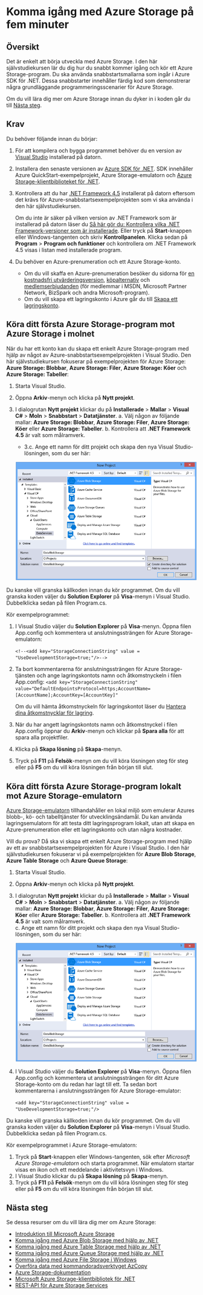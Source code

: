 <properties 
    pageTitle="Komma igång med Azure Storage på fem minuter | Microsoft Azure" 
    description="Kom snabbt igång med blobbar, tabeller och köer i Microsoft Azure med hjälp av snabbstarterna för Azure Storage, Visual Studio och Azure Storage-emulatorn. Kör ditt första Azure Storage-program inom fem minuter." 
    services="storage" 
    documentationCenter=".net" 
    authors="tamram" 
    manager="carmonm" 
    editor="tysonn"/>

<tags 
    ms.service="storage" 
    ms.workload="storage" 
    ms.tgt_pltfrm="na" 
    ms.devlang="dotnet" 
    ms.topic="get-started-article" 
    ms.date="05/23/2016"
    ms.author="tamram"/>

# Komma igång med Azure Storage på fem minuter 

## Översikt

Det är enkelt att börja utveckla med Azure Storage. I den här självstudiekursen lär du dig hur du snabbt kommer igång och kör ett Azure Storage-program. Du ska använda snabbstartsmallarna som ingår i Azure SDK för .NET. Dessa snabbstarter innehåller färdig kod som demonstrerar några grundläggande programmeringsscenarier för Azure Storage. 

Om du vill lära dig mer om Azure Storage innan du dyker in i koden går du till [Nästa steg](#next-steps).

## Krav

Du behöver följande innan du börjar:

1. För att kompilera och bygga programmet behöver du en version av [Visual Studio](https://www.visualstudio.com/) installerad på datorn. 

2. Installera den senaste versionen av [Azure SDK för .NET](https://azure.microsoft.com/downloads/). SDK innehåller Azure QuickStart-exempelprojekt, Azure Storage-emulatorn och [Azure Storage-klientbiblioteket för .NET](https://msdn.microsoft.com/library/azure/dn261237.aspx).

3. Kontrollera att du har [.NET Framework 4.5](http://www.microsoft.com/download/details.aspx?id=30653) installerat på datorn eftersom det krävs för Azure-snabbstartsexempelprojekten som vi ska använda i den här självstudiekursen. 

    Om du inte är säker på vilken version av .NET Framework som är installerad på datorn läser du [Så här gör du: Kontrollera vilka .NET Framework-versioner som är installerade](https://msdn.microsoft.com/vstudio/hh925568.aspx). Eller tryck på **Start**-knappen eller Windows-tangenten och skriv **Kontrollpanelen**. Klicka sedan på **Program** > **Program och funktioner** och kontrollera om .NET Framework 4.5 visas i listan med installerade program.

4. Du behöver en Azure-prenumeration och ett Azure Storage-konto.

    - Om du vill skaffa en Azure-prenumeration besöker du sidorna för [en kostnadsfri utvärderingsversion](https://azure.microsoft.com/pricing/free-trial/), [köpalternativ](https://azure.microsoft.com/pricing/purchase-options/) och [medlemserbjudanden](https://azure.microsoft.com/pricing/member-offers/) (för medlemmar i MSDN, Microsoft Partner Network, BizSpark och andra Microsoft-program).
    - Om du vill skapa ett lagringskonto i Azure går du till [Skapa ett lagringskonto](storage-create-storage-account.md#create-a-storage-account).

## Köra ditt första Azure Storage-program mot Azure Storage i molnet

När du har ett konto kan du skapa ett enkelt Azure Storage-program med hjälp av något av Azure-snabbstartsexempelprojekten i Visual Studio. Den här självstudiekursen fokuserar på exempelprojekten för Azure Storage: **Azure Storage: Blobbar**, **Azure Storage: Filer**, **Azure Storage: Köer** och **Azure Storage: Tabeller**:

1. Starta Visual Studio.
2. Öppna **Arkiv**-menyn och klicka på **Nytt projekt**.
3. I dialogrutan **Nytt projekt** klickar du på **Installerade** > **Mallar** > **Visual C#** > **Moln** > **Snabbstart** > **Datatjänster**.
    a. Välj någon av följande mallar: **Azure Storage: Blobbar**, **Azure Storage: Filer**, **Azure Storage: Köer** eller **Azure Storage: Tabeller**.
    b. Kontrollera att **.NET Framework 4.5** är valt som målramverk.
    - 3.c. Ange ett namn för ditt projekt och skapa den nya Visual Studio-lösningen, som du ser här:
    
    ![Snabbstarter för Azure][Image1]

Du kanske vill granska källkoden innan du kör programmet. Om du vill granska koden väljer du **Solution Explorer** på **Visa**-menyn i Visual Studio. Dubbelklicka sedan på filen Program.cs. 

Kör exempelprogrammet:

1.  I Visual Studio väljer du **Solution Explorer** på **Visa**-menyn. Öppna filen App.config och kommentera ut anslutningssträngen för Azure Storage-emulatorn:

    `<!--<add key="StorageConnectionString" value = "UseDevelopmentStorage=true;"/>-->`

2.  Ta bort kommentarerna för anslutningssträngen för Azure Storage-tjänsten och ange lagringskontots namn och åtkomstnyckeln i filen App.config: `<add key="StorageConnectionString" value="DefaultEndpointsProtocol=https;AccountName=[AccountName];AccountKey=[AccountKey]"`

    Om du vill hämta åtkomstnyckeln för lagringskontot läser du [Hantera dina åtkomstnycklar för lagring](storage-create-storage-account.md#manage-your-storage-access-keys).

3.  När du har angett lagringskontots namn och åtkomstnyckel i filen App.config öppnar du **Arkiv**-menyn och klickar på **Spara alla** för att spara alla projektfiler.
4.  Klicka på **Skapa lösning** på **Skapa**-menyn.
5.  Tryck på **F11** på **Felsök**-menyn om du vill köra lösningen steg för steg eller på **F5** om du vill köra lösningen från början till slut.


## Köra ditt första Azure Storage-program lokalt mot Azure Storage-emulatorn

[Azure Storage-emulatorn](storage-use-emulator.md) tillhandahåller en lokal miljö som emulerar Azures blobb-, kö- och tabelltjänster för utvecklingsändamål. Du kan använda lagringsemulatorn för att testa ditt lagringsprogram lokalt, utan att skapa en Azure-prenumeration eller ett lagringskonto och utan några kostnader.

Vill du prova? Då ska vi skapa ett enkelt Azure Storage-program med hjälp av ett av snabbstartsexempelprojekten för Azure i Visual Studio. I den här självstudiekursen fokuserar vi på exempelprojekten för **Azure Blob Storage**, **Azure Table Storage** och **Azure Queue Storage**:

1. Starta Visual Studio.
2. Öppna **Arkiv**-menyn och klicka på **Nytt projekt**.
3. I dialogrutan **Nytt projekt** klickar du på **Installerade** > **Mallar** > **Visual C#** > **Moln** > **Snabbstart** > **Datatjänster**.
   a. Välj någon av följande mallar: **Azure Storage: Blobbar**, **Azure Storage: Filer**, **Azure Storage: Köer** eller **Azure Storage: Tabeller**.
   b. Kontrollera att **.NET Framework 4.5** är valt som målramverk.   
    c. Ange ett namn för ditt projekt och skapa den nya Visual Studio-lösningen, som du ser här:
    
    ![Snabbstarter för Azure][Image1]

4.  I Visual Studio väljer du **Solution Explorer** på **Visa**-menyn. Öppna filen App.config och kommentera ut anslutningssträngen för ditt Azure Storage-konto om du redan har lagt till ett. Ta sedan bort kommentarerna i anslutningssträngen för Azure Storage-emulator:

    `<add key="StorageConnectionString" value = "UseDevelopmentStorage=true;"/>`

Du kanske vill granska källkoden innan du kör programmet. Om du vill granska koden väljer du **Solution Explorer** på **Visa**-menyn i Visual Studio. Dubbelklicka sedan på filen Program.cs. 

Kör exempelprogrammet i Azure Storage-emulatorn:

1.  Tryck på **Start**-knappen eller Windows-tangenten, sök efter *Microsoft Azure Storage-emulatorn* och starta programmet. När emulatorn startar visas en ikon och ett meddelande i aktivitetsvyn i Windows.
2.  I Visual Studio klickar du på **Skapa lösning** på **Skapa**-menyn. 
3.  Tryck på **F11** på **Felsök**-menyn om du vill köra lösningen steg för steg eller på **F5** om du vill köra lösningen från början till slut.

## Nästa steg

Se dessa resurser om du vill lära dig mer om Azure Storage:

* [Introduktion till Microsoft Azure Storage](storage-introduction.md)
* [Komma igång med Azure Blob Storage med hjälp av .NET](storage-dotnet-how-to-use-blobs.md)
* [Komma igång med Azure Table Storage med hjälp av .NET](storage-dotnet-how-to-use-tables.md)
* [Komma igång med Azure Queue Storage med hjälp av .NET](storage-dotnet-how-to-use-queues.md)
* [Komma igång med Azure File Storage i Windows](storage-dotnet-how-to-use-files.md)
* [Överföra data med kommandoradsverktyget AzCopy](storage-use-azcopy.md)
* [Azure Storage-dokumentation](https://azure.microsoft.com/documentation/services/storage/)
* [Microsoft Azure Storage-klientbibliotek för .NET](https://msdn.microsoft.com/library/azure/dn261237.aspx)
* [REST-API för Azure Storage Services](https://msdn.microsoft.com/library/azure/dd179355.aspx)

[Image1]: ./media/storage-getting-started-guide/QuickStart.png
 



<!--HONumber=Jun16_HO2-->


